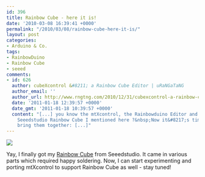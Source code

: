 ```yaml
---
id: 396
title: Rainbow Cube - here it is!
date: '2010-03-08 16:39:41 +0000'
permalink: "/2010/03/08/rainbow-cube-here-it-is/"
layout: post
categories:
- Arduino & Co.
tags:
- RainbowDuino
- Rainbow Cube
- seeed
comments:
- id: 626
  author: cubeXcontrol &#8211; a Rainbow Cube Editor | uRaNGaTaNG
  author_email: ''
  author_url: http://www.rngtng.com/2010/12/31/cubexcontrol-a-rainbow-cube-editor/
  date: '2011-01-18 12:39:57 +0000'
  date_gmt: '2011-01-18 10:39:57 +0000'
  content: "[...] you know the mtXcontrol, the Rainbowduino Editor and the awesome
    Seeedstudio Rainbow Cube I mentioned here ?&nbsp;Now it&#8217;s time &nbsp;to
    bring them together: [...]"
---
```

![](http://www.rngtng.com/files/2010/09/Screen-shot-2010-09-02-at-22.40.09.png)

Yay, I finally got my [Rainbow Cube](http://www.seeedstudio.com/depot/rainbow-cube-kit-rgb-4x4x4-rainbowduino-compatible-p-596.html?cPath=71&zenid=6f5af82edb45a559db6dd5e4531b5faf) from Seeedstudio. It came in various parts which required happy soldering. Now, I can start experimenting and porting mtXcontrol to support Rainbow Cube as well - stay tuned!
